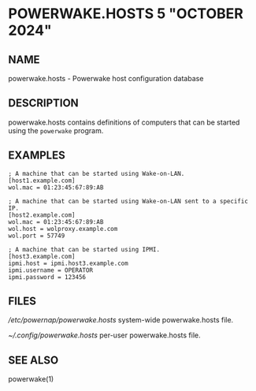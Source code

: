 POWERWAKE.HOSTS 5 "OCTOBER 2024"
=======================================

NAME
----

powerwake.hosts - Powerwake host configuration database

DESCRIPTION
-----------

powerwake.hosts contains definitions of computers that can be started using
the `powerwake` program.

EXAMPLES
--------

    ; A machine that can be started using Wake-on-LAN.
    [host1.example.com]
    wol.mac = 01:23:45:67:89:AB

    ; A machine that can be started using Wake-on-LAN sent to a specific IP.
    [host2.example.com]
    wol.mac = 01:23:45:67:89:AB
    wol.host = wolproxy.example.com
    wol.port = 57749

    ; A machine that can be started using IPMI.
    [host3.example.com]
    ipmi.host = ipmi.host3.example.com
    ipmi.username = OPERATOR
    ipmi.password = 123456

FILES
-----

*/etc/powernap/powerwake.hosts*
  system-wide powerwake.hosts file.

*~/.config/powerwake.hosts*
  per-user powerwake.hosts file.

SEE ALSO
--------

powerwake(1)

